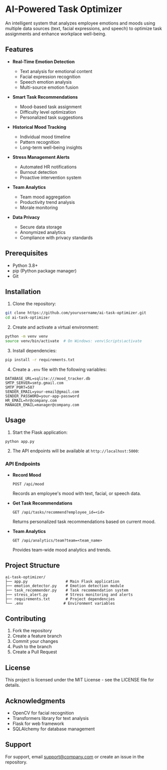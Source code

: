 # AI-Powered Task Optimizer

An intelligent system that analyzes employee emotions and moods using multiple data sources (text, facial expressions, and speech) to optimize task assignments and enhance workplace well-being.

## Features

- **Real-Time Emotion Detection**
  - Text analysis for emotional content
  - Facial expression recognition
  - Speech emotion analysis
  - Multi-source emotion fusion

- **Smart Task Recommendations**
  - Mood-based task assignment
  - Difficulty level optimization
  - Personalized task suggestions

- **Historical Mood Tracking**
  - Individual mood timeline
  - Pattern recognition
  - Long-term well-being insights

- **Stress Management Alerts**
  - Automated HR notifications
  - Burnout detection
  - Proactive intervention system

- **Team Analytics**
  - Team mood aggregation
  - Productivity trend analysis
  - Morale monitoring

- **Data Privacy**
  - Secure data storage
  - Anonymized analytics
  - Compliance with privacy standards

## Prerequisites

- Python 3.8+
- pip (Python package manager)
- Git

## Installation

1. Clone the repository:
```bash
git clone https://github.com/yourusername/ai-task-optimizer.git
cd ai-task-optimizer
```

2. Create and activate a virtual environment:
```bash
python -m venv venv
source venv/bin/activate  # On Windows: venv\Scripts\activate
```

3. Install dependencies:
```bash
pip install -r requirements.txt
```

4. Create a `.env` file with the following variables:
```env
DATABASE_URL=sqlite:///mood_tracker.db
SMTP_SERVER=smtp.gmail.com
SMTP_PORT=587
SENDER_EMAIL=your-email@gmail.com
SENDER_PASSWORD=your-app-password
HR_EMAIL=hr@company.com
MANAGER_EMAIL=manager@company.com
```

## Usage

1. Start the Flask application:
```bash
python app.py
```

2. The API endpoints will be available at `http://localhost:5000`:

### API Endpoints

- **Record Mood**
  ```
  POST /api/mood
  ```
  Records an employee's mood with text, facial, or speech data.

- **Get Task Recommendations**
  ```
  GET /api/tasks/recommend?employee_id=<id>
  ```
  Returns personalized task recommendations based on current mood.

- **Team Analytics**
  ```
  GET /api/analytics/team?team=<team_name>
  ```
  Provides team-wide mood analytics and trends.

## Project Structure

```
ai-task-optimizer/
├── app.py                 # Main Flask application
├── emotion_detector.py    # Emotion detection module
├── task_recommender.py    # Task recommendation system
├── stress_alert.py        # Stress monitoring and alerts
├── requirements.txt       # Project dependencies
└── .env                  # Environment variables
```

## Contributing

1. Fork the repository
2. Create a feature branch
3. Commit your changes
4. Push to the branch
5. Create a Pull Request

## License

This project is licensed under the MIT License - see the LICENSE file for details.

## Acknowledgments

- OpenCV for facial recognition
- Transformers library for text analysis
- Flask for web framework
- SQLAlchemy for database management

## Support

For support, email support@company.com or create an issue in the repository. 